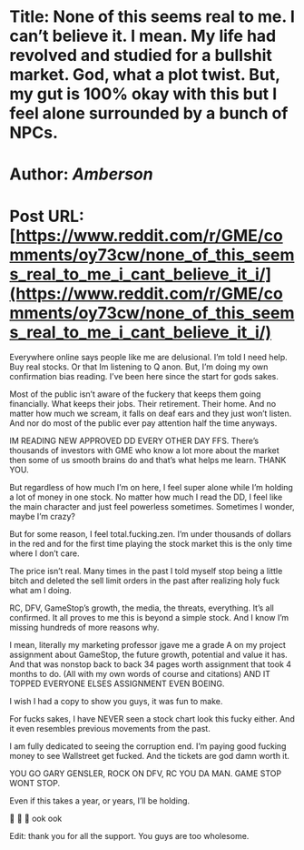 # Title: None of this seems real to me. I can’t believe it. I mean. My life had revolved and studied for a bullshit market. God, what a plot twist. But, my gut is 100% okay with this but I feel alone surrounded by a bunch of NPCs.
# Author: _Amberson_
# Post URL: [https://www.reddit.com/r/GME/comments/oy73cw/none_of_this_seems_real_to_me_i_cant_believe_it_i/](https://www.reddit.com/r/GME/comments/oy73cw/none_of_this_seems_real_to_me_i_cant_believe_it_i/)


Everywhere online says people like me are delusional. I’m told I need help. Buy real stocks. Or that Im listening to Q anon. But, I’m doing my own confirmation bias reading. I’ve been here since the start for gods sakes.

Most of the public isn’t aware of the fuckery that keeps them going financially. What keeps their jobs. Their retirement. Their home. And no matter how much we scream, it falls on deaf ears and they just won’t listen. And nor do most of the public ever pay attention half the time anyways.

IM READING NEW APPROVED DD EVERY OTHER DAY FFS. There’s thousands of investors with GME who know a lot more about the market then some of us smooth brains do and that’s what helps me learn. THANK YOU. 

But regardless of how much I’m on here, I feel super alone while I’m holding a lot of money in one stock. No matter how much I read the DD, I feel like the main character and just feel powerless sometimes. Sometimes I wonder, maybe I’m crazy?

But for some reason, I feel total.fucking.zen. I’m under thousands of dollars in the red and for the first time playing the stock market this is the only time where I don’t care. 

The price isn’t real. Many times in the past I told myself stop being a little bitch and deleted the sell limit orders in the past after realizing holy fuck what am I doing. 

RC, DFV, GameStop’s growth, the media, the threats, everything. It’s all confirmed. It all proves to me this is beyond a simple stock. And I know I’m missing hundreds of more reasons why. 

I mean, literally my marketing professor jgave me a grade A on my project assignment about GameStop, the future growth, potential and value it has. And that was nonstop back to back 34 pages worth assignment that took 4 months to do. (All with my own words of course and citations) AND IT TOPPED EVERYONE ELSES ASSIGNMENT EVEN BOEING. 

I wish I had a copy to show you guys, it was fun to make.

For fucks sakes, I have NEVER seen a stock chart look this fucky either. And it even resembles previous movements from the past.

I am fully dedicated to seeing the corruption end. I’m paying good fucking money to see Wallstreet get fucked. And the tickets are god damn worth it.

YOU GO GARY GENSLER, ROCK ON DFV, RC YOU DA MAN. GAME STOP WONT STOP.

Even if this takes a year, or years, I’ll be holding.

🦍 🍻 🦧 ook ook

Edit: thank you for all the support. You guys are too wholesome.